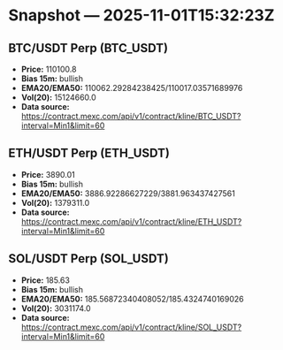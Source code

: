 # Snapshot — 2025-11-01T15:32:23Z

## BTC/USDT Perp (BTC_USDT)
- **Price:** 110100.8
- **Bias 15m:** bullish
- **EMA20/EMA50:** 110062.29284238425/110017.03571689976
- **Vol(20):** 15124660.0
- **Data source:** https://contract.mexc.com/api/v1/contract/kline/BTC_USDT?interval=Min1&limit=60

## ETH/USDT Perp (ETH_USDT)
- **Price:** 3890.01
- **Bias 15m:** bullish
- **EMA20/EMA50:** 3886.92286627229/3881.963437427561
- **Vol(20):** 1379311.0
- **Data source:** https://contract.mexc.com/api/v1/contract/kline/ETH_USDT?interval=Min1&limit=60

## SOL/USDT Perp (SOL_USDT)
- **Price:** 185.63
- **Bias 15m:** bullish
- **EMA20/EMA50:** 185.56872340408052/185.4324740169026
- **Vol(20):** 3031174.0
- **Data source:** https://contract.mexc.com/api/v1/contract/kline/SOL_USDT?interval=Min1&limit=60
